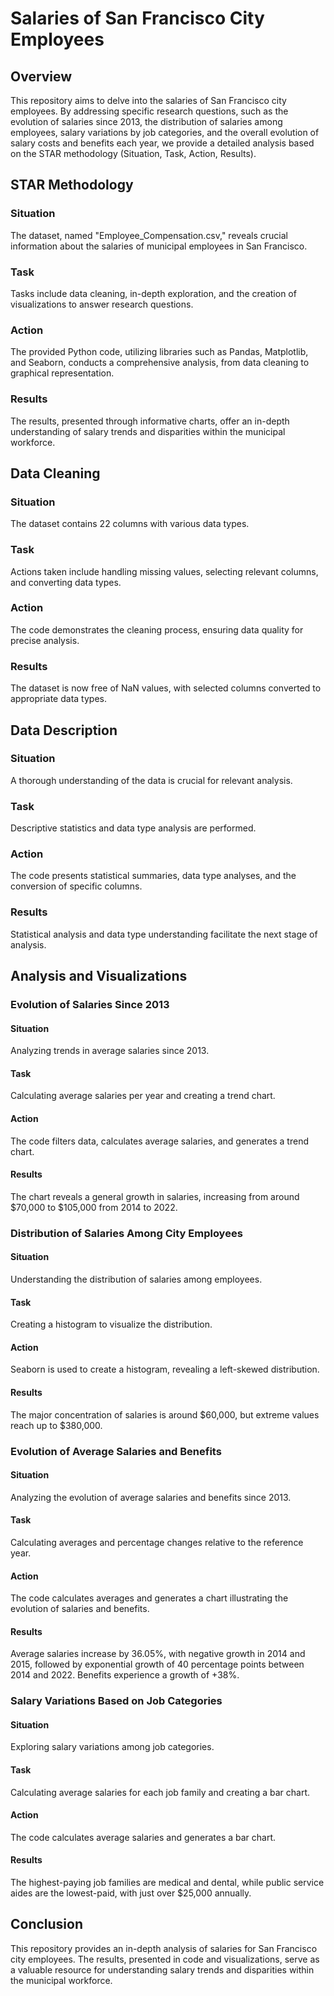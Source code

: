 # Salaries of San Francisco City Employees

## Overview
This repository aims to delve into the salaries of San Francisco city employees. By addressing specific research questions, such as the evolution of salaries since 2013, the distribution of salaries among employees, salary variations by job categories, and the overall evolution of salary costs and benefits each year, we provide a detailed analysis based on the STAR methodology (Situation, Task, Action, Results).

## STAR Methodology

### Situation
The dataset, named "Employee_Compensation.csv," reveals crucial information about the salaries of municipal employees in San Francisco.

### Task
Tasks include data cleaning, in-depth exploration, and the creation of visualizations to answer research questions.

### Action
The provided Python code, utilizing libraries such as Pandas, Matplotlib, and Seaborn, conducts a comprehensive analysis, from data cleaning to graphical representation.

### Results
The results, presented through informative charts, offer an in-depth understanding of salary trends and disparities within the municipal workforce.

## Data Cleaning

### Situation
The dataset contains 22 columns with various data types.

### Task
Actions taken include handling missing values, selecting relevant columns, and converting data types.

### Action
The code demonstrates the cleaning process, ensuring data quality for precise analysis.

### Results
The dataset is now free of NaN values, with selected columns converted to appropriate data types.

## Data Description

### Situation
A thorough understanding of the data is crucial for relevant analysis.

### Task
Descriptive statistics and data type analysis are performed.

### Action
The code presents statistical summaries, data type analyses, and the conversion of specific columns.

### Results
Statistical analysis and data type understanding facilitate the next stage of analysis.

## Analysis and Visualizations

### Evolution of Salaries Since 2013

#### Situation
Analyzing trends in average salaries since 2013.

#### Task
Calculating average salaries per year and creating a trend chart.

#### Action
The code filters data, calculates average salaries, and generates a trend chart.

#### Results
The chart reveals a general growth in salaries, increasing from around $70,000 to $105,000 from 2014 to 2022.

### Distribution of Salaries Among City Employees

#### Situation
Understanding the distribution of salaries among employees.

#### Task
Creating a histogram to visualize the distribution.

#### Action
Seaborn is used to create a histogram, revealing a left-skewed distribution.

#### Results
The major concentration of salaries is around $60,000, but extreme values reach up to $380,000.

### Evolution of Average Salaries and Benefits

#### Situation
Analyzing the evolution of average salaries and benefits since 2013.

#### Task
Calculating averages and percentage changes relative to the reference year.

#### Action
The code calculates averages and generates a chart illustrating the evolution of salaries and benefits.

#### Results
Average salaries increase by 36.05%, with negative growth in 2014 and 2015, followed by exponential growth of 40 percentage points between 2014 and 2022. Benefits experience a growth of +38%.

### Salary Variations Based on Job Categories

#### Situation
Exploring salary variations among job categories.

#### Task
Calculating average salaries for each job family and creating a bar chart.

#### Action
The code calculates average salaries and generates a bar chart.

#### Results
The highest-paying job families are medical and dental, while public service aides are the lowest-paid, with just over $25,000 annually.

## Conclusion
This repository provides an in-depth analysis of salaries for San Francisco city employees. The results, presented in code and visualizations, serve as a valuable resource for understanding salary trends and disparities within the municipal workforce.
